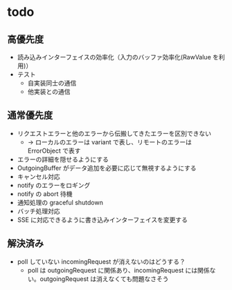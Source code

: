 # todo

## 高優先度

- 読み込みインターフェイスの効率化（入力のバッファ効率化(RawValue を利用)）
- テスト
  - 自実装同士の通信
  - 他実装との通信

## 通常優先度

- リクエストエラーと他のエラーから伝搬してきたエラーを区別できない
  - → ローカルのエラーは variant で表し、リモートのエラーは ErrorObject で表す
- エラーの詳細を隠せるようにする
- OutgoingBuffer がデータ追加を必要に応じて無視するようにする
- キャンセル対応
- notify のエラーをロギング
- notify の abort 待機
- 通知処理の graceful shutdown
- バッチ処理対応
- SSE に対応できるように書き込みインターフェイスを変更する

## 解決済み

- poll していない incomingRequest が消えないのはどうする？
  - poll は outgoingRequest に関係あり、incomingRequest には関係ない。outgoingRequest は消えなくても問題なさそう

